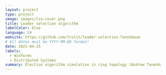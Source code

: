 ```yaml
---
layout: project
type: project
image: images/lsa-cover.png
title: Leader selection algorithm
labelColor: blue
language: C#
website: https://github.com/trolit/leader-selection-Tanenbaum
# All dates must be YYYY-MM-DD format!
date: 2021-04-25
labels:
  - WinForms
  - Distributed Systems
summary: Election algorithm simulation in ring topology (Andrew Tanenbaum's variant) using .NET sockets mechanism and UDP protocol.
---
```

